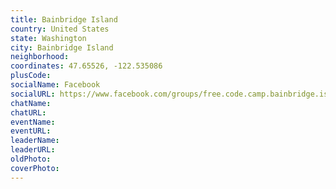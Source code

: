 ```yaml
---
title: Bainbridge Island
country: United States
state: Washington
city: Bainbridge Island
neighborhood: 
coordinates: 47.65526, -122.535086
plusCode:
socialName: Facebook
socialURL: https://www.facebook.com/groups/free.code.camp.bainbridge.island
chatName:
chatURL:
eventName:
eventURL:
leaderName:
leaderURL:
oldPhoto: 
coverPhoto:
---
```

